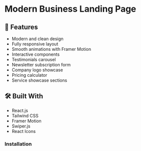 # Modern Business Landing Page

## 🌟 Features
- Modern and clean design<br>
- Fully responsive layout<br>
- Smooth animations with Framer Motion<br>
- Interactive components<br>
- Testimonials carousel<br>
- Newsletter subscription form<br>
- Company logo showcase<br>
- Pricing calculator<br>
- Service showcase sections<br>

## 🛠️ Built With
- React.js<br>
- Tailwind CSS<br>
- Framer Motion<br>
- Swiper.js<br>
- React Icons<br>

### Installation
